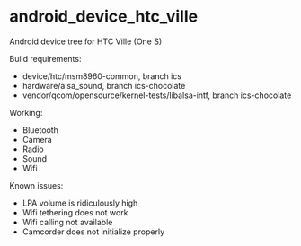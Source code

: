 android_device_htc_ville
========================

Android device tree for HTC Ville (One S)

Build requirements:
* device/htc/msm8960-common, branch ics
* hardware/alsa_sound, branch ics-chocolate
* vendor/qcom/opensource/kernel-tests/libalsa-intf, branch ics-chocolate

Working:
* Bluetooth
* Camera
* Radio
* Sound
* Wifi

Known issues:
* LPA volume is ridiculously high
* Wifi tethering does not work
* Wifi calling not available
* Camcorder does not initialize properly
